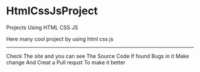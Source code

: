 # HtmlCssJsProject
Projects Using HTML CSS JS 

Here many cool project by using html css js <hr/>
Check The site and you can see The Source Code If found Bugs in it Make change And Creat a Pull requst To make it better
